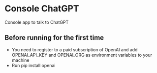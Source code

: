 # Console ChatGPT
Console app to talk to ChatGPT

## Before running for the first time
- You need to register to a paid subscription of OpenAI and add OPENAI_API_KEY and OPENAI_ORG as environment variables to your machine
- Run pip install openai